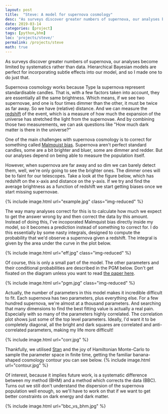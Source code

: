 ```yaml
---
layout: post
title:  "Steve: A model for supernova cosmology"
desc: "As surveys discover greater numbers of supernova, our analyses become limited by systematics rather than data. Hierarchical Bayesian models are perfect for incorporating subtle effects into our model, and so I made one to do just that. "
date: 2019-03-14
categories: [project]
tags: [python,bhm]
loc: 'projects/steve/'
permalink: /projects/steve
math: true
---
```


As surveys discover greater numbers of supernova, our analyses become 
limited by systematics rather than data. Hierarchical Bayesian models are 
perfect for incorporating subtle effects into our model, and so I made one to do just that.

Supernova cosmology works because Type Ia supernova represent standardisable candles. That is,
with a few factors taken into account, they are essentially all the same brightness. Which means, if we see
two supernovae, and one is four times dimmer than the other, it must be twice as far away. So we have (relative)
distance. And we can measure the [redshift](https://en.wikipedia.org/wiki/Redshift) of the event, which is a measure
of how much the expansion of the universe has stretched the light from the supernovae. And by combining those two
measurements, we can ask questions like "How much dark matter is there in the universe?"

One of the main challenges with supernova cosmology is to correct for something called 
[Malmquist bias](https://en.wikipedia.org/wiki/Malmquist_bias). Supernova aren't perfect standard candles, some are a 
bit brighter and bluer, some are dimmer and redder. But our analyses depend on being able to measure the population itself.

However, when supernova are far away and so dim we can barely detect them, well, we're only going to see
the brighter ones. The dimmer ones will be to faint for our telescopes. Take a look at the figure below, which
has redshift on the x-axis and distance on the y-axis. If we try and find the average brightness as a function of redshift
we start getting biases once we start missing supernovae.

{% include image.html url="example.jpg" class="img-reduced" %}

The way many analyses correct for this is to calculate how much we expect to get the answer wrong by
and then correct the data by this amount. Instead of doing this, I've incoporated Malmquist bias directly inside my model,
so it becomes a prediction instead of something to correct for. I do this essentially by some nasty integrals,
designed to compute the probability that we'd observe a supernova given a redshift. The integral is given by the area under
the curve in the plot below.

{% include image.html url="eff.jpg" class="img-reduced" %}

Of course, this is only a small part of the model. The other parameters and their conditional probabilities are described
in the PGM below. Don't get fixated on the diagram unless you want to read [the paper here](https://iopscience.iop.org/article/10.3847/1538-4357/ab13a3).


{% include image.html url="pgm.jpg" class="img-reduced"  %}

Actually, the number of parameters in this model makes it incredible difficult to fit. Each supernova has two parameters,
plus everything else. For a few hundred supernova, we're almost at a thousand parameters. And searching that many dimensions 
to find the best fitting value is actually a real pain. Especially with so many of the parameters highly correlated. The
correlation plot shows just some of the top level parameters. Ideally, I'd want it to be completely diagonal, all the 
bright and dark squares are correlated and anti-correlated parameters, making my life more difficult!

{% include image.html url="corr.jpg" %}

Thankfully, we utilised [Stan](https://mc-stan.org/) and the joy of Hamiltonian Monte-Carlo to sample the parameter
space in finite time, getting the familiar banana-shaped cosmology contour you can see below.
{% include image.html url="contour.jpg"  %}

Of interest, because it implies future work, is a systematic difference between my method (BHM) and a method
which corrects the data (BBC). Turns out we still don't understand the dispersion of the supernova population well
enough, so we'll have to work on that if we want to get better constraints on dark energy and dark matter.

{% include image.html url="bbc_vs_bhm.jpg"  %}

